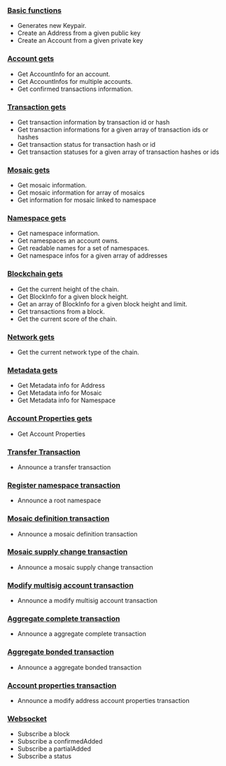 ### [Basic functions](https://github.com/proximax-storage/python-xpx-chain-sdk/wiki/Basic-Functions)

- Generates new Keypair.
- Create an Address from a given public key
- Create an Account from a given private key

### [Account gets](https://github.com/proximax-storage/python-xpx-chain-sdk/wiki/Get-Account-info)

- Get AccountInfo for an account.
- Get AccountInfos for multiple accounts.
- Get confirmed transactions information.

### [Transaction gets](https://github.com/proximax-storage/python-xpx-chain-sdk/wiki/Get-Transactions-info)

- Get transaction information by transaction id or hash
- Get transaction informations for a given array of transaction ids or hashes
- Get transaction status for transaction hash or id
- Get transaction statuses for a given array of transaction hashes or ids

### [Mosaic gets](https://github.com/proximax-storage/python-xpx-chain-sdk/wiki/Get-Mosaic-info)

- Get mosaic information.
- Get mosaic information for array of mosaics
- Get information for mosaic linked to namespace

### [Namespace gets](https://github.com/proximax-storage/python-xpx-chain-sdk/wiki/Get-Namespace-info)

- Get namespace information.
- Get namespaces an account owns.
- Get readable names for a set of namespaces.
- Get namespace infos for a given array of addresses

### [Blockchain gets](https://github.com/proximax-storage/python-xpx-chain-sdk/wiki/Get-BlockChain-info)

- Get the current height of the chain.
- Get BlockInfo for a given block height.
- Get an array of BlockInfo for a given block height and limit.
- Get transactions from a block.
- Get the current score of the chain.

### [Network gets](https://github.com/proximax-storage/python-xpx-chain-sdk/wiki/Get-Network-info)

- Get the current network type of the chain.

### [Metadata gets](https://github.com/proximax-storage/python-xpx-chain-sdk/wiki/Get-Metadata-info)

- Get Metadata info for Address
- Get Metadata info for Mosaic
- Get Metadata info for Namespace

### [Account Properties gets](https://github.com/proximax-storage/python-xpx-chain-sdk/wiki/Get-Account-properties-info)

- Get Account Properties

### [Transfer Transaction](https://github.com/proximax-storage/python-xpx-chain-sdk/wiki/Transaction-Transfer)

 - Announce a transfer transaction

### [Register namespace transaction](https://github.com/proximax-storage/python-xpx-chain-sdk/wiki/Transaction-Register-namespace)

 - Announce a root namespace

### [Mosaic definition transaction](https://github.com/proximax-storage/python-xpx-chain-sdk/wiki/Transaction-Mosaic-definition)

 - Announce a mosaic definition transaction

### [Mosaic supply change transaction](https://github.com/proximax-storage/python-xpx-chain-sdk/wiki/Transaction-Mosaic-supply-change)

 - Announce a mosaic supply change transaction

### [Modify multisig account transaction](https://github.com/proximax-storage/python-xpx-chain-sdk/wiki/Transaction-Modify-multisig-account)

 - Announce a modify multisig account transaction

### [Aggregate complete transaction](https://github.com/proximax-storage/python-xpx-chain-sdk/wiki/Transaction-Aggregate-complete)

 - Announce a aggregate complete transaction

### [Aggregate bonded transaction](https://github.com/proximax-storage/python-xpx-chain-sdk/wiki/Transaction-Aggregate)

 - Announce a aggregate bonded transaction

### [Account properties transaction](https://github.com/proximax-storage/python-xpx-chain-sdk/wiki/Transaction-Account-properties)

 - Announce a modify address account properties transaction

### [Websocket](https://github.com/proximax-storage/python-xpx-chain-sdk/wiki/Websocket)

 - Subscribe a block
 - Subscribe a confirmedAdded
 - Subscribe a partialAdded
 - Subscribe a status
